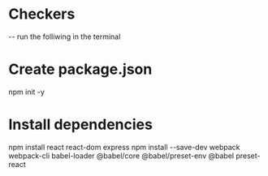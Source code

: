 # Checkers
-- run the folliwing in the terminal

  # Create package.json
  npm init -y

  # Install dependencies
  npm install react react-dom express
  npm install --save-dev webpack webpack-cli babel-loader @babel/core @babel/preset-env @babel preset-react
